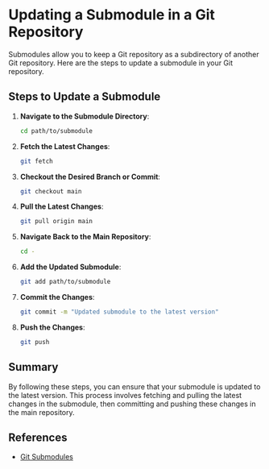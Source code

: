 # Updating a Submodule in a Git Repository

Submodules allow you to keep a Git repository as a subdirectory of another Git repository. Here are the steps to update a submodule in your Git repository.

## Steps to Update a Submodule

1. **Navigate to the Submodule Directory**:
    ```bash
    cd path/to/submodule
    ```

2. **Fetch the Latest Changes**:
    ```bash
    git fetch
    ```

3. **Checkout the Desired Branch or Commit**:
    ```bash
    git checkout main
    ```

4. **Pull the Latest Changes**:
    ```bash
    git pull origin main
    ```

5. **Navigate Back to the Main Repository**:
    ```bash
    cd -
    ```

6. **Add the Updated Submodule**:
    ```bash
    git add path/to/submodule
    ```

7. **Commit the Changes**:
    ```bash
    git commit -m "Updated submodule to the latest version"
    ```

8. **Push the Changes**:
    ```bash
    git push
    ```

## Summary

By following these steps, you can ensure that your submodule is updated to the latest version. This process involves fetching and pulling the latest changes in the submodule, then committing and pushing these changes in the main repository.

## References

- [Git Submodules](https://git-scm.com/book/en/v2/Git-Tools-Submodules)